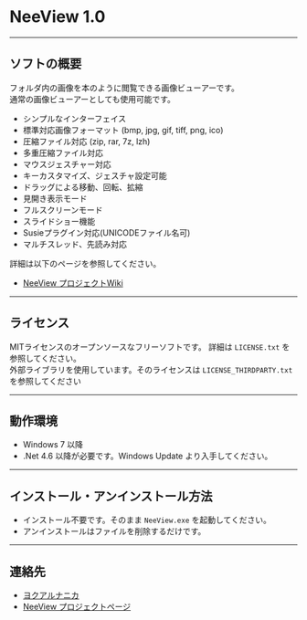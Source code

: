 # NeeView 1.0

------------
ソフトの概要
------------

  フォルダ内の画像を本のように閲覧できる画像ビューアーです。  
  通常の画像ビューアーとしても使用可能です。

  * シンプルなインターフェイス
  * 標準対応画像フォーマット (bmp, jpg, gif, tiff, png, ico)
  * 圧縮ファイル対応 (zip, rar, 7z, lzh)
  * 多重圧縮ファイル対応
  * マウスジェスチャー対応
  * キーカスタマイズ、ジェスチャ設定可能
  * ドラッグによる移動、回転、拡縮
  * 見開き表示モード
  * フルスクリーンモード
  * スライドショー機能
  * Susieプラグイン対応(UNICODEファイル名可)
  * マルチスレッド、先読み対応

  詳細は以下のページを参照してください。
  
  * [NeeView プロジェクトWiki](https://bitbucket.org/neelabo/neeview/wiki/)

------------
ライセンス
------------

  MITライセンスのオープンソースなフリーソフトです。
  詳細は `LICENSE.txt` を参照してください。  
  外部ライブラリを使用しています。そのライセンスは `LICENSE_THIRDPARTY.txt` を参照してください

----------
動作環境
----------

  * Windows 7 以降
  * .Net 4.6 以降が必要です。Windows Update より入手してください。


-------------------------------
インストール・アンインストール方法
-------------------------------

  * インストール不要です。そのまま `NeeView.exe` を起動してください。  
  * アンインストールはファイルを削除するだけです。


----------
連絡先
----------

  * [ヨクアルナニカ](http://yokuarunanika.blogspot.jp/p/soft.html)
  * [NeeView プロジェクトページ](https://bitbucket.org/neelabo/neeview/)
